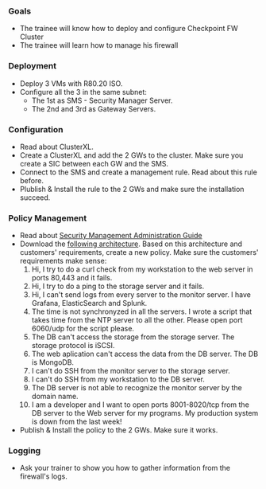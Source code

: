 ### Goals
- The trainee will know how to deploy and configure Checkpoint FW Cluster
- The trainee will learn how to manage his firewall 

### Deployment
- Deploy 3 VMs with R80.20 ISO.
- Configure all the 3 in the same subnet:
  - The 1st as SMS - Security Manager Server.
  - The 2nd and 3rd as Gateway Servers.

### Configuration
- Read about ClusterXL.
- Create a ClusterXL and add the 2 GWs to the cluster. Make sure you create a SIC between each GW and the SMS.
- Connect to the SMS and create a management rule. Read about this rule before.
- Plublish & Install the rule to the 2 GWs and make sure the installation succeed.

### Policy Management 
- Read about [Security Management Administration Guide](https://sc1.checkpoint.com/documents/R80.10/WebAdminGuides/EN/CP_R80.10_SecurityManagement_AdminGuide/html_frameset.htm?topic=documents/R80.10/WebAdminGuides/EN/CP_R80.10_SecurityManagement_AdminGuide/136972)
- Download the [following architecture][architecture]. Based on this architecture and customers' requirements, create a new policy. Make sure the customers' requirements make sense:
  1. Hi, I try to do a curl check from my workstation to the web server in ports 80,443 and it fails.
  2. Hi, I try to do a ping to the storage server and it fails.
  3. Hi, I can't send logs from every server to the monitor server. I have Grafana, ElasticSearch and Splunk.
  4. The time is not synchronyzed in all the servers. I wrote a script that takes time from the NTP server to all the other. Please open port 6060/udp for the script please.
  5. The DB can't access the storage from the storage server. The storage protocol is iSCSI.
  6. The web aplication can't access the data from the DB server. The DB is MongoDB.
  7. I can't do SSH from the monitor server to the storage server.
  8. I can't do SSH from my workstation to the DB server.
  9. The DB server is not able to recognize the monitor server by the domain name. 
  10. I am a developer and I want to open ports 8001-8020/tcp from the DB server to the Web server for my programs. My production system is down from the last week!
- Publish & Install the policy to the 2 GWs. Make sure it works.

### Logging
- Ask your trainer to show you how to gather information from the firewall's logs.


[architecture]: architecture.odg "architecture"
